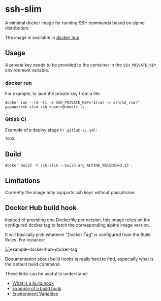 # ssh-slim

A minimal docker image for running SSH commands based on alpine distribution.

The image is available in [docker hub](https://hub.docker.com/repository/docker/papaux/ssh-slim)

## Usage

A private key needs to be provided to the container in the `SSH_PRIVATE_KEY` environment variable.

### docker run

For example, to laod the private key from a file:

``
docker run --rm -ti -e SSH_PRIVATE_KEY="$(cat ~/.ssh/id_rsa)" papaux/ssh-slim ssh <user>@<host> ls
``

### Gitlab CI

Example of a deploy stage in `.gitlab-ci.yml`:

```
TODO
```

## Build

```
docker build -t ssh-slim --build-arg ALPINE_VERSION=3.13 .
```

## Limitations

Currently the image only supports ssh keys without passphrase.

## Docker Hub build hook

Instead of providing one Dockerfile per version, this image relies on the configured docker tag
to fetch the corresponding alpine image version.

It will basically pick whatever "Docker Tag" is configured from the Build Rules. For instance:

![example-docker-hub-docker-tag](https://gist.githubusercontent.com/papaux/101c5efb2cc124ab594465572f43ac33/raw/31fb9105e45d983ff91113c8003e051a22e4620c/docker-hub-build-rules.png)

Documentation about build hooks is really hard to find, especially what is the default build command.

These links can be useful to understand:
- [What is a build hook](https://docs.docker.com/docker-hub/builds/advanced/#override-build-test-or-push-commands)
- [Example of a build hook](https://github.com/SamueleA/docker-hub-auto-build-tutorial/blob/ec2743d606bf290f6707547c8c1439d20bdf2298/hooks/build#L1)
- [Environment Variables](https://docs.docker.com/docker-hub/builds/advanced/#custom-build-phase-hooks)

